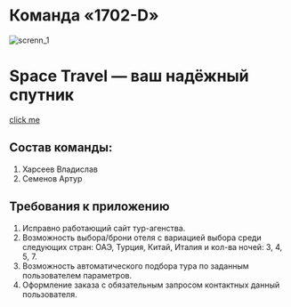 # Команда «1702-D»
![screnn_1](https://github.com/stankin/inet-2017/blob/master/idm-17-02/Team_1702-D/Screenshot_1.png)

# Space Travel — ваш надёжный спутник
 [click me](http://example.com/ "click")
 

## Состав команды:
  1. Харсеев Владислав
  2. Семенов Артур

## Требования к приложению
 
 1. Исправно работающий сайт тур-агенства.
 2. Возможность выбора/брони отеля с вариацией выбора среди следующих стран: ОАЭ, Турция, Китай, Италия и кол-ва ночей: 3, 4, 5, 7.
 3. Возможность автоматического подбора тура по заданным пользователем параметров.
 4. Оформление заказа с обязательным запросом контактных данный пользователя.
